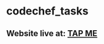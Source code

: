 # codechef_tasks

## Website live at: [TAP ME](https://prakashtiwari7415.github.io/codechef_tasks/)
